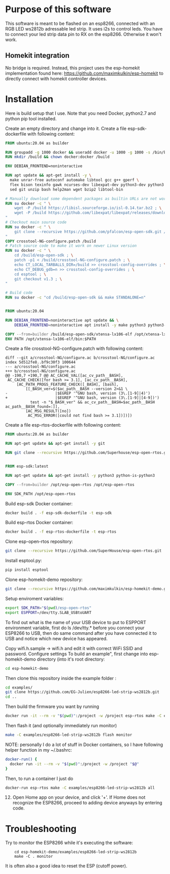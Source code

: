 # Purpose of this software
This software is meant to be flashed on an esp8266, connected with an RGB LED ws2812b adressable led strip. It uses i2s to control leds. You have to connect your led strip data pin to RX on the esp8266. Otherwise it won't work.
## Homekit integration
No bridge is required. Instead, this project uses the esp-homekit implementation found
here: https://github.com/maximkulkin/esp-homekit to directly connect with homekit
controller devices.

# Installation
Here is build setup that I use. Note that you need Docker, python2.7 and python pip tool installed.

Create an empty directory and change into it.
Create a file esp-sdk-dockerfile with following content:
```dockerfile
FROM ubuntu:20.04 as builder

RUN groupadd -g 1000 docker && useradd docker -u 1000 -g 1000 -s /bin/bash -d /build
RUN mkdir /build && chown docker:docker /build

ENV DEBIAN_FRONTEND=noninteractive

RUN apt update && apt-get install -y \
  make unrar-free autoconf automake libtool gcc g++ gperf \
  flex bison texinfo gawk ncurses-dev libexpat-dev python3-dev python3 python3-serial \
  sed git unzip bash help2man wget bzip2 libtool-bin

# Manually download some dependent packages as builtin URLs are not working
RUN su docker -c " \
    wget -P /build https://libisl.sourceforge.io/isl-0.14.tar.bz2 ; \
    wget -P /build https://github.com/libexpat/libexpat/releases/download/R_2_1_0/expat-2.1.0.tar.gz ; \
"
# Checkout main source code
RUN su docker -c " \
    git clone --recursive https://github.com/pfalcon/esp-open-sdk.git /build/esp-open-sdk ; \
"
COPY crosstool-NG-configure.patch /build
# Patch source code to make it work on newer Linux version
RUN su docker -c " \
    cd /build/esp-open-sdk ; \
    patch -p1 < /build/crosstool-NG-configure.patch ; \
    echo CT_LOCAL_TARBALLS_DIR=/build >> crosstool-config-overrides ; \
    echo CT_DEBUG_gdb=n >> crosstool-config-overrides ; \
    cd esptool ; \
    git checkout v1.3 ; \
"

# Build code
RUN su docker -c "cd /build/esp-open-sdk && make STANDALONE=n"


FROM ubuntu:20.04

RUN DEBIAN_FRONTEND=noninteractive apt update && \
    DEBIAN_FRONTEND=noninteractive apt install -y make python3 python3-serial

COPY --from=builder /build/esp-open-sdk/xtensa-lx106-elf /opt/xtensa-lx106-elf
ENV PATH /opt/xtensa-lx106-elf/bin:$PATH
````

Create a file crosstool-NG-configure.patch with following content:

```git
diff --git a/crosstool-NG/configure.ac b/crosstool-NG/configure.ac
index 5d512fe8..bf9c30f3 100644
--- a/crosstool-NG/configure.ac
+++ b/crosstool-NG/configure.ac
@@ -190,7 +190,7 @@ AC_CACHE_VAL([ac_cv_path__BASH],
 AC_CACHE_CHECK([for bash >= 3.1], [ac_cv_path__BASH],
     [AC_PATH_PROGS_FEATURE_CHECK([_BASH], [bash],
         [[_BASH_ver=$($ac_path__BASH --version 2>&1 \
-                     |$EGREP '^GNU bash, version (3\.[1-9]|4)')
+                     |$EGREP '^GNU bash, version (3\.[1-9]|[4-9])')
           test -n "$_BASH_ver" && ac_cv_path__BASH=$ac_path__BASH ac_path__BASH_found=:]],
         [AC_MSG_RESULT([no])
          AC_MSG_ERROR([could not find bash >= 3.1])])])
````

Create a file esp-rtos-dockerfile with following content:

```dockerfile
FROM ubuntu:20.04 as builder

RUN apt-get update && apt-get install -y git

RUN git clone --recursive https://github.com/Superhouse/esp-open-rtos.git /opt/esp-open-rtos


FROM esp-sdk:latest

RUN apt-get update && apt-get install -y python3 python-is-python3

COPY --from=builder /opt/esp-open-rtos /opt/esp-open-rtos

ENV SDK_PATH /opt/esp-open-rtos
````

Build esp-sdk Docker container:
```bash
docker build . -f esp-sdk-dockerfile -t esp-sdk
```
Build esp-rtos Docker container:
```bash
docker build . -f esp-rtos-dockerfile -t esp-rtos
```
Clone esp-open-rtos repository:
```bash
git clone --recursive https://github.com/SuperHouse/esp-open-rtos.git
```
Install esptool.py:
```bash
pip install esptool
```
Clone esp-homekit-demo repository:
```bash
git clone --recursive https://github.com/maximkulkin/esp-homekit-demo.git
```
Setup enviroment variables:
```bash
export SDK_PATH="$(pwd)/esp-open-rtos"
export ESPPORT=/dev/tty.SLAB_USBtoUART
```
To find out what is the name of your USB device to put to ESPPORT environment variable, first do ls /dev/tty.* before you connect your ESP8266 to USB, then do same command after you have connected it to USB and notice which new device has appeared.

Copy wifi.h.sample -> wifi.h and edit it with correct WiFi SSID and password.
Configure settings
To build an example", first change into esp-homekit-demo directory (into it's root directory:
```bash
cd esp-homekit-demo
```
Then clone this repository inside the example folder :
```bash
cd examples/
git clone https://github.com/EG-Julien/esp8266-led-strip-ws2812b.git
cd ..
```
Then build the firmware you want by running
```bash
docker run -it --rm -v "$(pwd)":/project -w /project esp-rtos make -C examples/esp8266-led-strip-ws2812b all
```
Then flash it (and optionally immediately run monitor)
```bash
make -C examples/esp8266-led-strip-ws2812b flash monitor
```

NOTE: personally I do a lot of stuff in Docker containers, so I have following helper function in my ~/.bashrc:

```bash
docker-run() {
  docker run -it --rm -v "$(pwd)":/project -w /project "$@"
}
```
Then, to run a container I just do
```bash
docker-run esp-rtos make -C examples/esp8266-led-strip-ws2812b all
```

12. Open Home app on your device, and click '+'. If Home does not recognize the ESP8266,
proceed to adding device anyways by entering code.

# Troubleshooting
Try to monitor the ESP8266 while it's executing the software:
```shell
    cd esp-homekit-demo/examples/esp8266-led-strip-ws2812b
    make -C . monitor
```
It is often also a good idea to reset the ESP (cutoff power).
